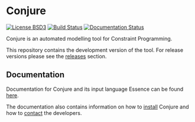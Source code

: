 
# Conjure

[![License BSD3](https://img.shields.io/badge/license-BSD3-brightgreen.svg)](http://opensource.org/licenses/BSD-3-Clause)
[![Build Status](https://travis-ci.org/conjure-cp/conjure.svg?branch=master)](https://travis-ci.org/conjure-cp/conjure)
[![Documentation Status](https://readthedocs.org/projects/conjure/badge/?version=latest)](https://conjure.readthedocs.io)

Conjure is an automated modelling tool for Constraint Programming.

This repository contains the development version of the tool.
For release versions please see the [releases](https://github.com/conjure-cp/conjure/releases) section.

## Documentation

Documentation for Conjure and its input language Essence can be found [here](http://conjure.readthedocs.io).

The documentation also contains information on
how to [install](http://conjure.readthedocs.io/en/latest/installation.html) Conjure and
how to [contact](http://conjure.readthedocs.io/en/latest/contact.html) the developers.

